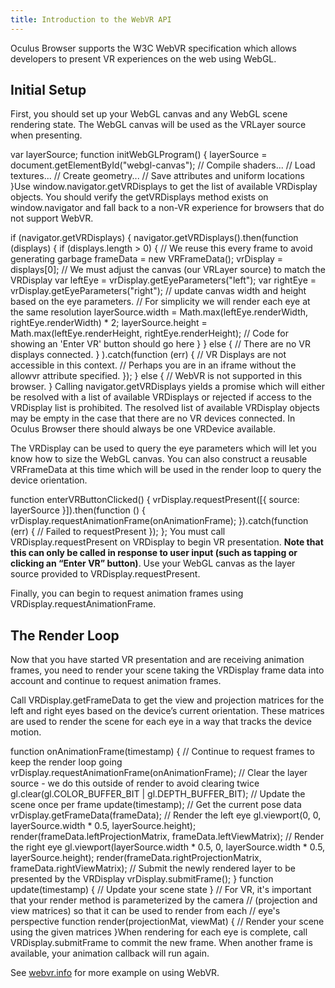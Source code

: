 ```yaml
---
title: Introduction to the WebVR API
---
```

Oculus Browser supports the W3C WebVR specification which allows developers to present VR experiences on the web using WebGL.

## Initial Setup

First, you should set up your WebGL canvas and any WebGL scene rendering state. The WebGL canvas will be used as the VRLayer source when presenting.

var layerSource; function initWebGLProgram() { layerSource = document.getElementById("webgl-canvas"); // Compile shaders... // Load textures... // Create geometry... // Save attributes and uniform locations }Use window.navigator.getVRDisplays to get the list of available VRDisplay objects. You should verify the getVRDisplays method exists on window.navigator and fall back to a non-VR experience for browsers that do not support WebVR.

if (navigator.getVRDisplays) { navigator.getVRDisplays().then(function (displays) { if (displays.length > 0) { // We reuse this every frame to avoid generating garbage frameData = new VRFrameData(); vrDisplay = displays[0]; // We must adjust the canvas (our VRLayer source) to match the VRDisplay var leftEye = vrDisplay.getEyeParameters("left"); var rightEye = vrDisplay.getEyeParameters("right"); // update canvas width and height based on the eye parameters. // For simplicity we will render each eye at the same resolution layerSource.width = Math.max(leftEye.renderWidth, rightEye.renderWidth) * 2; layerSource.height = Math.max(leftEye.renderHeight, rightEye.renderHeight); // Code for showing an 'Enter VR' button should go here } } else { // There are no VR displays connected. } ).catch(function (err) { // VR Displays are not accessible in this context. // Perhaps you are in an iframe without the allowvr attribute specified. }); } else { // WebVR is not supported in this browser. } Calling navigator.getVRDisplays yields a promise which will either be resolved with a list of available VRDisplays or rejected if access to the VRDisplay list is prohibited. The resolved list of available VRDisplay objects may be empty in the case that there are no VR devices connected. In Oculus Browser there should always be one VRDevice available. 

The VRDisplay can be used to query the eye parameters which will let you know how to size the WebGL canvas. You can also construct a reusable VRFrameData at this time which will be used in the render loop to query the device orientation. 

function enterVRButtonClicked() { vrDisplay.requestPresent([{ source: layerSource }]).then(function () { vrDisplay.requestAnimationFrame(onAnimationFrame); }).catch(function (err) { // Failed to requestPresent }); }; You must call VRDisplay.requestPresent on VRDisplay to begin VR presentation. **Note that this can only be called in response to user input (such as tapping or clicking an “Enter VR” button)**. Use your WebGL canvas as the layer source provided to VRDisplay.requestPresent. 

Finally, you can begin to request animation frames using VRDisplay.requestAnimationFrame. 

## The Render Loop

Now that you have started VR presentation and are receiving animation frames, you need to render your scene taking the VRDisplay frame data into account and continue to request animation frames. 

Call VRDisplay.getFrameData to get the view and projection matrices for the left and right eyes based on the device’s current orientation. These matrices are used to render the scene for each eye in a way that tracks the device motion. 

function onAnimationFrame(timestamp) { // Continue to request frames to keep the render loop going vrDisplay.requestAnimationFrame(onAnimationFrame); // Clear the layer source - we do this outside of render to avoid clearing twice gl.clear(gl.COLOR\_BUFFER\_BIT | gl.DEPTH\_BUFFER\_BIT); // Update the scene once per frame update(timestamp); // Get the current pose data vrDisplay.getFrameData(frameData); // Render the left eye gl.viewport(0, 0, layerSource.width * 0.5, layerSource.height); render(frameData.leftProjectionMatrix, frameData.leftViewMatrix); // Render the right eye gl.viewport(layerSource.width * 0.5, 0, layerSource.width * 0.5, layerSource.height); render(frameData.rightProjectionMatrix, frameData.rightViewMatrix); // Submit the newly rendered layer to be presented by the VRDisplay vrDisplay.submitFrame(); } function update(timestamp) { // Update your scene state } // For VR, it's important that your render method is parameterized by the camera // (projection and view matrices) so that it can be used to render from each // eye's perspective function render(projectionMat, viewMat) { // Render your scene using the given matrices }When rendering for each eye is complete, call VRDisplay.submitFrame to commit the new frame. When another frame is available, your animation callback will run again. 

See [webvr.info](https://webvr.info/samples/) for more example on using WebVR.

